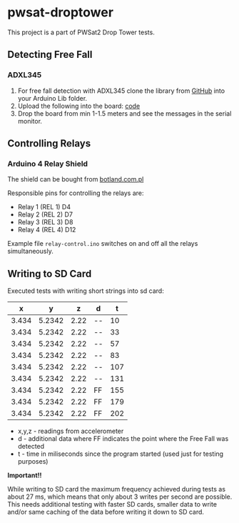 # pwsat-droptower

This project is a part of PWSat2 Drop Tower tests.

## Detecting Free Fall

### ADXL345

1. For free fall detection with ADXL345 clone the library from [GitHub](https://github.com/sparkfun/SparkFun_ADXL345_Arduino_Library) into your Arduino Lib folder.
2. Upload the following into the board: [code](https://github.com/sparkfun/SparkFun_ADXL345_Arduino_Library/blob/master/examples/SparkFun_ADXL345_Example/SparkFun_ADXL345_Example.ino)
3. Drop the board from min 1-1.5 meters and see the messages in the serial monitor.

## Controlling Relays

### Arduino 4 Relay Shield

The shield can be bought from [botland.com.pl](https://botland.com.pl/arduino-shield-ekspandery-wyprowadzen/4243-arduino-4-relay-shield-4-przekazniki-30v2a.html)

Responsible pins for controlling the relays are:

* Relay 1 (REL 1)	D4
* Relay 2 (REL 2)	D7
* Relay 3 (REL 3)	D8
* Relay 4  (REL 4)	D12

Example file `relay-control.ino` switches on and off all the relays simultaneously.

## Writing to SD Card

Executed tests with writing short strings into sd card:

|  x    |    y   |  z   |  d |  t  | 
|-------|--------|------|----|-----| 
| 3.434 | 5.2342 | 2.22 | -- | 10  | 
| 3.434 | 5.2342 | 2.22 | -- | 33  | 
| 3.434 | 5.2342 | 2.22 | -- | 57  | 
| 3.434 | 5.2342 | 2.22 | -- | 83  | 
| 3.434 | 5.2342 | 2.22 | -- | 107 | 
| 3.434 | 5.2342 | 2.22 | -- | 131 | 
| 3.434 | 5.2342 | 2.22 | FF | 155 | 
| 3.434 | 5.2342 | 2.22 | FF | 179 | 
| 3.434 | 5.2342 | 2.22 | FF | 202 | 

* x,y,z - readings from accelerometer
* d - additional data where FF indicates the point where the Free Fall was detected
* t - time in miliseconds since the program started (used just for testing purposes)

**Important!!**

While writing to SD card the maximum frequency achieved during tests as about 27 ms, which means that only about 3 writes per second are possible. 
This needs additional testing with faster SD cards, smaller data to write and/or same caching of the data before writing it down to SD card.

